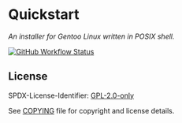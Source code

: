# Quickstart

_An installer for Gentoo Linux written in POSIX shell._

[![GitHub Workflow Status](https://img.shields.io/github/workflow/status/oxr463/quickstart/ShellCheck?style=flat-square)](https://github.com/oxr463/pentesting-guide/actions)

## License

SPDX-License-Identifier: [GPL-2.0-only](https://spdx.org/licenses/GPL-2.0-only.html)

See [COPYING](COPYING) file for copyright and license details.
